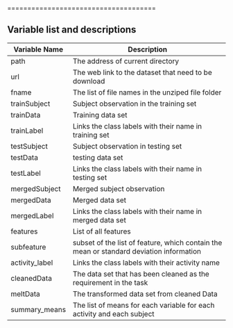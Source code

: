 
=====================================


Variable list and descriptions
------------------------------
|Variable Name | Description | 
|--------------|---------------| 
|  path  |  The address of current directory  | 
|  url  |  The web link to the dataset that need to be download  |
|   fname           |   The list of file names in the unziped file folder            |
|trainSubject| Subject observation in the training set|
|trainData | Training data set|
|trainLabel | Links the class labels with their name in training set|
|testSubject| Subject observation in testing set|
|testData| testing data set|
|testLabel|Links the class labels with their  name in testing set|
|mergedSubject| Merged subject observation|
|mergedData| Merged data set|
|mergedLabel|Links the class labels with their name in merged data set|
|features | List of all features|
|subfeature| subset of the list of feature, which contain the mean or standard deviation information|
|activity_label|Links the class labels with their activity name|
|cleanedData| The data set that has been cleaned as the requirement in the task|
|meltData| The transformed data set from cleaned Data|
|summary_means| The list of means for each variable for each activity and each subject|
